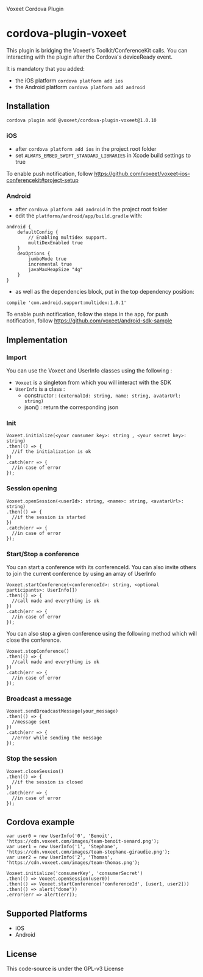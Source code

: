 Voxeet Cordova Plugin

# cordova-plugin-voxeet

This plugin is bridging the Voxeet's Toolkit/ConferenceKit calls. You can interacting with the plugin after the Cordova's deviceReady event.

It is mandatory that you added:
  - the iOS platform `cordova platform add ios`
  - the Android platform `cordova platform add android`

## Installation

    cordova plugin add @voxeet/cordova-plugin-voxeet@1.0.10

### iOS

- after `cordova platform add ios` in the project root folder
- set `ALWAYS_EMBED_SWIFT_STANDARD_LIBRARIES` in Xcode build settings to true

To enable push notification, follow https://github.com/voxeet/voxeet-ios-conferencekit#project-setup

### Android

- after `cordova platform add android` in the project root folder
- edit the `platforms/android/app/build.gradle` with:

```
android {
    defaultConfig {
        // Enabling multidex support.
        multiDexEnabled true
    }
    dexOptions {
        jumboMode true
        incremental true
        javaMaxHeapSize "4g"
    }
}
```

- as well as the dependencies block, put in the top dependency position:
```
compile 'com.android.support:multidex:1.0.1'
```

To enable push notification, follow the steps in the app, for push notification, follow https://github.com/voxeet/android-sdk-sample

## Implementation

### Import

You can use the Voxeet and UserInfo classes using the following :

- `Voxeet` is a singleton from which you will interact with the SDK
- `UserInfo` is a class :
    - constructor : `(externalId: string, name: string, avatarUrl: string)`
    - json() : return the corresponding json

### Init

```
Voxeet.initialize(<your consumer key>: string , <your secret key>: string)
.then(() => {
  //if the initialization is ok
})
.catch(err => {
  //in case of error
});
```

### Session opening

```
Voxeet.openSession(<userId>: string, <name>: string, <avatarUrl>: string)
.then(() => {
  //if the session is started
})
.catch(err => {
  //in case of error
});
```

### Start/Stop a conference

You can start a conference with its conferenceId. You can also invite
others to join the current conference by using an array of UserInfo

```
Voxeet.startConference(<conferenceId>: string, <optional participants>: UserInfo[])
.then(() => {
  //call made and everything is ok
})
.catch(err => {
  //in case of error
});
```

You can also stop a given conference using the following method which will close the conference.

```
Voxeet.stopConference()
.then(() => {
  //call made and everything is ok
})
.catch(err => {
  //in case of error
});
```

### Broadcast a message


```
Voxeet.sendBroadcastMessage(your_message)
.then(() => {
  //message sent
})
.catch(err => {
  //error while sending the message
});
```

### Stop the session


```
Voxeet.closeSession()
.then(() => {
  //if the session is closed
})
.catch(err => {
  //in case of error
});
```

## Cordova example

```
var user0 = new UserInfo('0', 'Benoit', 'https://cdn.voxeet.com/images/team-benoit-senard.png');
var user1 = new UserInfo('1', 'Stephane', 'https://cdn.voxeet.com/images/team-stephane-giraudie.png');
var user2 = new UserInfo('2', 'Thomas', 'https://cdn.voxeet.com/images/team-thomas.png');

Voxeet.initialize('consumerKey', 'consumerSecret')
.then(() => Voxeet.openSession(user0))
.then(() => Voxeet.startConference('conferenceId', [user1, user2]))
.then(() => alert("done"))
.error(err => alert(err));
```

## Supported Platforms

- iOS
- Android

## License

This code-source is under the GPL-v3 License
